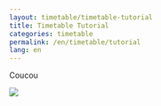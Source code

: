 ```yaml
---
layout: timetable/timetable-tutorial
title: Timetable Tutorial
categories: timetable
permalink: /en/timetable/tutorial
lang: en
---
```


Coucou

<img class="timetable-image" src='{{ site.baseurl }}/images/en/timetable.png'/>
